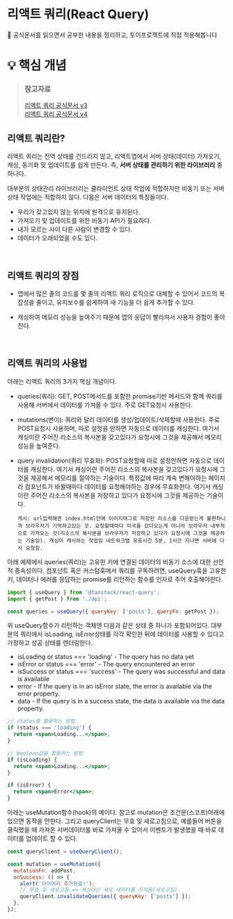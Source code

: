 # 리액트 쿼리(React Query)
📃 공식문서를 읽으면서 공부한 내용을 정리하고, 토이프로젝트에 직접 적용해봅니다
<br />

# 💡 핵심 개념
> ### 참고자료
> [리액트 쿼리 공식문서 v3](https://react-query-v3.tanstack.com/) <br/> [리액트 쿼리 공식문서 v4](https://tanstack.com/query/v4/?from=reactQueryV3&original=https://react-query-v3.tanstack.com/)

## 리액트 쿼리란?

리액트 쿼리는 전역 상태를 건드리지 않고, 리액트앱에서 서버 상태(데이터) 가져오기, 캐싱, 동기화 및 업데이트를 쉽게 만든다. 즉, **서버 상태를 관리하기 위한 라이브러리** 중 하나다.

대부분의 상태관리 라이브러리는 클라이언트 상태 작업에 적합하지만 비동기 또는 서버 상태 작업에는 적합하지 않다. 다음은 서버 데이터의 특징들이다.

- 우리가 갖고있지 않는 위치에 원격으로 유지된다.
- 가져오기 및 업데이트를 위한 비동기 API가 필요하다.
- 내가 모르는 사이 다른 사람이 변경할 수 있다.
- 데이터가 오래되었을 수도 있다.

<br/>

## 리액트 쿼리의 장점
- 앱에서 많은 줄의 코드를 몇 줄의 리액트 쿼리 로직으로 대체할 수 있어서 코드의 복잡성을 줄이고, 유지보수를 쉽게하여 새 기능을 더 쉽게 추가할 수 있다.

- 캐싱하여 메모리 성능을 높여주기 때문에 앱의 응답이 빨라져서 사용자 경험이 좋아진다.

<br/>

## 리액트 쿼리의 사용법
아래는 리액트 쿼리의 3가지 핵심 개념이다.

- queries(쿼리): GET, POST메서드를 포함한 promise기반 메서드와 함께 쿼리를 사용해 서버에서 데이터를 가져올 수 있다. 주로 GET요청시 사용한다.

- mutations(변이): 쿼리와 달리 데이터를 생성/업데이트/삭제할때 사용한다. 주로 POST요청시 사용하며, 따로 설정을 안하면 자동으로 데이터를 캐싱한다. 여기서 캐싱이란 주어진 리소스의 복사본을 갖고있다가 요청시에 그것을 제공해서 메모리 성능을 높여준다.

- query invalidation(쿼리 무효화): POST요청할때 따로 설정안하면 자동으로 데이터를 캐싱한다. 여기서 캐싱이란 주어진 리소스의 복사본을 갖고있다가 요청시에 그것을 제공해서 메모리를 절약하는 기술이다. 특정값에 따라 계속 변해야하는 페이지라 컴포넌트가 바뀔때마다 데이터를 요청해야하는 경우에 무효화한다. 여기서 캐싱이란 주어진 리소스의 복사본을 저장하고 있다가 요청시에 그것을 제공하는 기술이다.

  `캐시: url입력해면 index.html안에 이미지태그로 저장된 리소스를 다운받는게 불편하니까 브라우저가 기억하고있는 것. 요청할때마다 미국을 갔다오는게 아니라 브라우저 내부적으로 가져오는 것(리소스의 복사본을 브라우저가 저장하고 있다가 요청시에 그것을 제공하는 기술임). 캐싱이 캐시하는 작업임 네트워크탭 유효시간 5분, 1시간 지나면 서버에 다시 요청함.`

아래 예제에서 queries(쿼리)는 고유한 키에 연결된 데이터의 비동기 소스에 대한 선언적 종속성이다. 컴포넌트 혹은 커스텀훅에서 쿼리를 구독하려면, useQuery훅을 고유한 키, 데이터나 에러를 응답하는 promise를 리턴하는 함수를 인자로 주어 호출해야한다.

```jsx
import { useQuery } from '@tanstack/react-query';
import { getPost } from './api';

const queries = useQuery({ queryKey: ['posts'], queryFn: getPost });
```

위 useQuery함수가 리턴하는 객체엔 다음과 같은 상태 중 하나가 포함되어있다. 대부분의 쿼리에서 isLoading, isError상태를 각각 확인한 뒤에 데이터를 사용할 수 있다고 가정하고 성공 상태를 렌더링한다.

- isLoading or status === 'loading' - The query has no data yet
- isError or status === 'error' - The query encountered an error
- isSuccess or status === 'success' - The query was successful and data is available
- error - If the query is in an isError state, the error is available via the error property.
- data - If the query is in a success state, the data is available via the data property.

```jsx
// status를 활용하는 방법
if (status === 'loading') {
  return <span>Loading...</span>;
}

// boolean값을 활용하는 방법
if (isLoading) {
  return <span>Loading...</span>;
}

if (isError) {
  return <span>Error</span>;
}
```

아래는 useMutation함수(hook)의 예이다. 참고로 mutation은 조건문(스코프)아래에 있으면 동작을 안한다. 그리고 queryClient는 무효 및 새로고침으로, 예를들어 버튼을 클릭했을 때 가져온 서버데이터를 바로 가져올 수 있어서 이벤트가 발생했을 때 바로 데이터를 업데이트 할 수 있다.

```jsx
const queryClient = useQueryClient();

const mutation = useMutation({
  mutationFn: addPost,
  onSuccess: () => {
    alert('다이어리 추가완료!');
    // 무효 및 새로고침 => 캐싱대신 새로 데이터를 가져옴(새로고침)
    queryClient.invalidateQueries({ queryKey: ['posts'] });
  },
});
```
